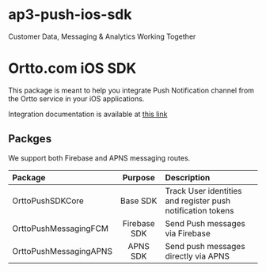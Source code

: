 # ap3-push-ios-sdk

Customer Data, Messaging & Analytics Working Together


# Ortto.com iOS SDK

This package is meant to help you integrate Push Notification channel from the Ortto service in your iOS applications. 

Integration documentation is available at [this link](https://help.ortto.com/developer/latest/)


## Packges

We support both Firebase and APNS messaging routes. 

| Package | Purpose | Description |
| :-- | :---: | :--- |
| OrttoPushSDKCore | Base SDK | Track User identities and register push notification tokens | 
| OrttoPushMessagingFCM | Firebase SDK | Send Push messages via Firebase |
| OrttoPushMessagingAPNS | APNS SDK | Send push messages directly via APNS |

